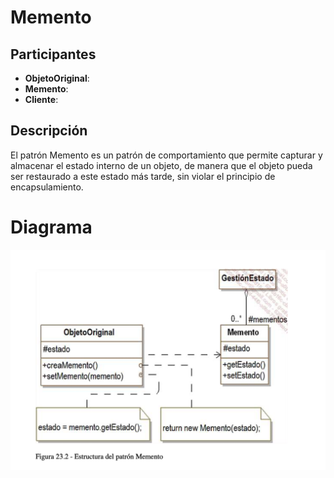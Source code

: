 # Memento

## Participantes
* **ObjetoOriginal**:
* **Memento**:
* **Cliente**:

## Descripción
El patrón Memento es un patrón de comportamiento que permite capturar y almacenar el estado interno de un objeto, de manera que el objeto pueda ser restaurado a este estado más tarde, sin violar el principio de encapsulamiento.

# Diagrama
![Mememto](diagrama/memento.png)